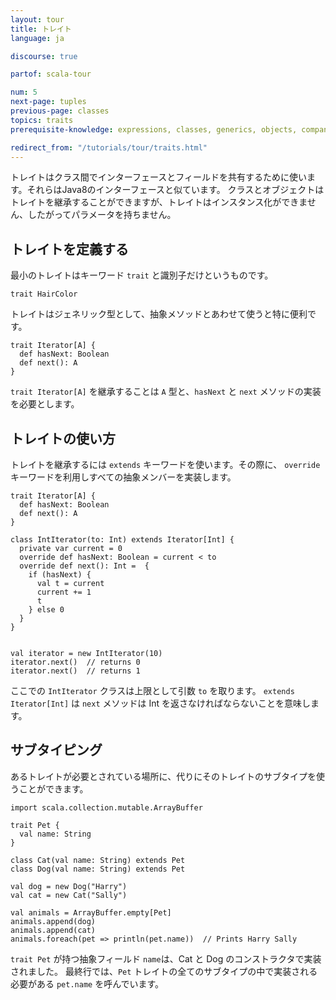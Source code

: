 ```yaml
---
layout: tour
title: トレイト
language: ja

discourse: true

partof: scala-tour

num: 5
next-page: tuples
previous-page: classes
topics: traits
prerequisite-knowledge: expressions, classes, generics, objects, companion-objects

redirect_from: "/tutorials/tour/traits.html"
---
```


トレイトはクラス間でインターフェースとフィールドを共有するために使います。それらはJava8のインターフェースと似ています。
クラスとオブジェクトはトレイトを継承することができますが、トレイトはインスタンス化ができません、したがってパラメータを持ちません。

## トレイトを定義する
最小のトレイトはキーワード `trait` と識別子だけというものです。

```tut
trait HairColor
```

トレイトはジェネリック型として、抽象メソッドとあわせて使うと特に便利です。
```tut
trait Iterator[A] {
  def hasNext: Boolean
  def next(): A
}
```

`trait Iterator[A]` を継承することは `A` 型と、`hasNext` と `next` メソッドの実装を必要とします。

## トレイトの使い方
トレイトを継承するには `extends` キーワードを使います。その際に、 `override` キーワードを利用しすべての抽象メンバーを実装します。
```tut
trait Iterator[A] {
  def hasNext: Boolean
  def next(): A
}

class IntIterator(to: Int) extends Iterator[Int] {
  private var current = 0
  override def hasNext: Boolean = current < to
  override def next(): Int =  {
    if (hasNext) {
      val t = current
      current += 1
      t
    } else 0
  }
}


val iterator = new IntIterator(10)
iterator.next()  // returns 0
iterator.next()  // returns 1
```
ここでの  `IntIterator` クラスは上限として引数 `to` を取ります。
`extends Iterator[Int]` は `next` メソッドは Int を返さなければならないことを意味します。

## サブタイピング
あるトレイトが必要とされている場所に、代りにそのトレイトのサブタイプを使うことができます。

```tut
import scala.collection.mutable.ArrayBuffer

trait Pet {
  val name: String
}

class Cat(val name: String) extends Pet
class Dog(val name: String) extends Pet

val dog = new Dog("Harry")
val cat = new Cat("Sally")

val animals = ArrayBuffer.empty[Pet]
animals.append(dog)
animals.append(cat)
animals.foreach(pet => println(pet.name))  // Prints Harry Sally
```
`trait Pet` が持つ抽象フィールド `name`は、Cat と Dog のコンストラクタで実装されました。
最終行では、`Pet` トレイトの全てのサブタイプの中で実装される必要がある `pet.name` を呼んでいます。
